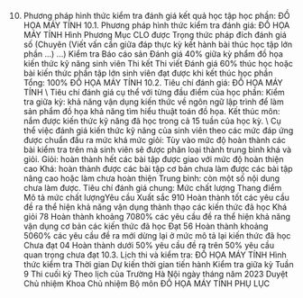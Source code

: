 10. Phương pháp hình thức kiểm tra đánh giá kết quả học tập học phần: ĐỒ HỌA MÁY TÍNH
10.1. Phương pháp hình thức kiểm tra đánh giá: ĐỒ HỌA MÁY TÍNH Hình Phương Mục CLO được Trọng thức pháp đích đánh giá số (Chuyên (Viết vấn cần giữa đáp thực kỳ kết hành bài thúc học tập lớn phần ...) ...) Kiểm tra Báo cáo sản Đánh giá 40% giữa kỳ phẩm đồ họa kiến thức kỹ năng sinh viên Thi kết Thi viết Đánh giá 60% thúc học hoặc bài kiến thức phần tập lớn sinh viên đạt được khi kết thúc học phần Tổng: 100% ĐỒ HỌA MÁY TÍNH 10.2. Tiêu chí đánh giá: ĐỒ HỌA MÁY TÍNH \ Tiêu chí đánh giá cụ thể với từng đầu điểm của học phần: Kiểm tra giữa kỳ: khả năng vận dụng kiến thức về ngôn ngữ lập trình để làm sản phẩm đồ họa khả năng tìm hiểu thuật toán đồ họa. Kết thúc môn: nắm được kiến thức kỹ năng đã học trong cả 15 tuần của học kỳ.
\ Cụ thể việc đánh giá kiến thức kỹ năng của sinh viên theo các mức
đáp ứng được chuẩn đầu ra mức khá mức giỏi:
Tùy vào mức độ hoàn thành các bài kiểm tra trên mà sinh viên sẽ được
phân loại thành trung bình khá và giỏi. Giỏi: hoàn thành hết các bài tập được giao với mức độ hoàn thiện cao Khá: hoàn thành được các bài tập cơ bản chưa làm được các bài tập nâng cao hoặc làm chưa hoàn thiện Trung bình: còn một số nội dung chưa làm được.
Tiêu chí đánh giá chung:
Mức chất lượng Thang điểm Mô tả mức chất lượngYêu cầu Xuất sắc 910 Hoàn thành tốt các yêu cầu đề ra thể hiện khả năng vận dụng thành thạo các kiến thức đã học
Khá giỏi 78 Hoàn thành khoảng 7080% các yêu cầu đề ra thể hiện khả năng vận dụng cơ bản các kiến thức đã học
Đạt 56 Hoàn thành khoảng 5060% các yêu cầu đề ra mới dừng lại ở mức mô tả lại kiến thức đã học
Chưa đạt 04 Hoàn thành dưới 50% yêu cầu đề ra trên 50% yêu cầu quan trọng chưa đạt
10.3. Lịch thi và kiểm tra: ĐỒ HỌA MÁY TÍNH Hình thức kiểm tra Thời gian Dự kiến thời gian tiến hành Kiểm tra giữa kỳ Tuần 9
Thi cuối kỳ Theo lịch của Trường
Hà Nội ngày tháng năm 2023 Duyệt Chủ nhiệm Khoa Chủ nhiệm Bộ môn ĐỒ HỌA MÁY TÍNH
PHỤ LỤC
